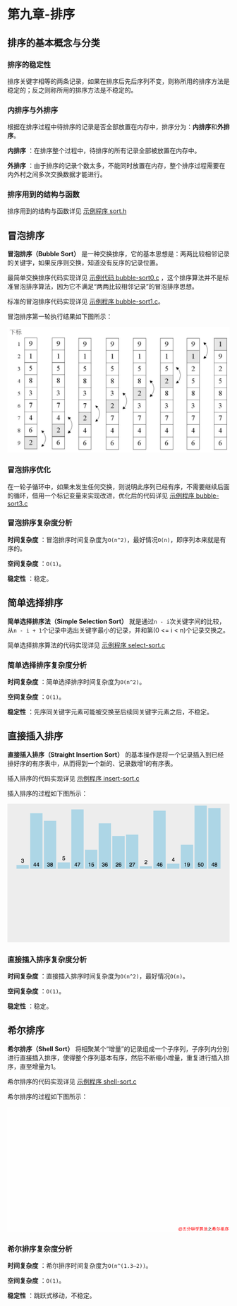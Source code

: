 # 第九章-排序

## 排序的基本概念与分类

### 排序的稳定性

排序关键字相等的两条记录，如果在排序后先后序列不变，则称所用的排序方法是稳定的；反之则称所用的排序方法是不稳定的。

### 内排序与外排序

根据在排序过程中待排序的记录是否全部放置在内存中，排序分为：**内排序**和**外排序**。

**内排序** ：在排序整个过程中，待排序的所有记录全部被放置在内存中。

**外排序** ：由于排序的记录个数太多，不能同时放置在内存，整个排序过程需要在内外村之间多次交换数据才能进行。

### 排序用到的结构与函数

排序用到的结构与函数详见 [示例程序 sort.h](https://github.com/logan70/Data-Structures-and-Algorithms/blob/master/%E5%A4%A7%E8%AF%9D%E6%95%B0%E6%8D%AE%E7%BB%93%E6%9E%84/%E7%AC%AC%E4%B9%9D%E7%AB%A0-%E6%8E%92%E5%BA%8F/example/9.1-sort.h)

## 冒泡排序

**冒泡排序（Bubble Sort）** 是一种交换排序，它的基本思想是：两两比较相邻记录的关键字，如果反序则交换，知道没有反序的记录位置。

最简单交换排序代码实现详见 [示例代码 bubble-sort0.c](https://github.com/logan70/Data-Structures-and-Algorithms/blob/master/%E5%A4%A7%E8%AF%9D%E6%95%B0%E6%8D%AE%E7%BB%93%E6%9E%84/%E7%AC%AC%E4%B9%9D%E7%AB%A0-%E6%8E%92%E5%BA%8F/example/9.2-bubble-sort0.c) ，这个排序算法并不是标准冒泡排序算法，因为它不满足“两两比较相邻记录”的冒泡排序思想。

标准的冒泡排序代码实现详见 [示例程序 bubble-sort1.c](https://github.com/logan70/Data-Structures-and-Algorithms/blob/master/%E5%A4%A7%E8%AF%9D%E6%95%B0%E6%8D%AE%E7%BB%93%E6%9E%84/%E7%AC%AC%E4%B9%9D%E7%AB%A0-%E6%8E%92%E5%BA%8F/example/9.3-bubble-sort1.c)。

冒泡排序第一轮执行结果如下图所示：

![冒泡排序](https://github.com/logan70/Data-Structures-and-Algorithms/blob/master/%E5%A4%A7%E8%AF%9D%E6%95%B0%E6%8D%AE%E7%BB%93%E6%9E%84/%E7%AC%AC%E4%B9%9D%E7%AB%A0-%E6%8E%92%E5%BA%8F/images/1-bubble-sort.png?raw=true)

### 冒泡排序优化

在一轮子循环中，如果未发生任何交换，则说明此序列已经有序，不需要继续后面的循环，借用一个标记变量来实现改进，优化后的代码详见 [示例程序 bubble-sort3.c](https://github.com/logan70/Data-Structures-and-Algorithms/blob/master/%E5%A4%A7%E8%AF%9D%E6%95%B0%E6%8D%AE%E7%BB%93%E6%9E%84/%E7%AC%AC%E4%B9%9D%E7%AB%A0-%E6%8E%92%E5%BA%8F/example/9.4-bubble-sort2.c)

### 冒泡排序复杂度分析

**时间复杂度** ：冒泡排序时间复杂度为`O(n^2)`，最好情况`O(n)`，即序列本来就是有序的。

**空间复杂度** ：`O(1)`。

**稳定性** ：稳定。

## 简单选择排序

**简单选择排序法（Simple Selection Sort）** 就是通过`n - i`次关键字间的比较，从`n - i + 1`个记录中选出关键字最小的记录，并和第(0 <= i < n)个记录交换之。

简单选择排序算法的代码实现详见 [示例程序 select-sort.c](https://github.com/logan70/Data-Structures-and-Algorithms/blob/master/%E5%A4%A7%E8%AF%9D%E6%95%B0%E6%8D%AE%E7%BB%93%E6%9E%84/%E7%AC%AC%E4%B9%9D%E7%AB%A0-%E6%8E%92%E5%BA%8F/example/9.5-select-sort.c)

### 简单选择排序复杂度分析

**时间复杂度** ：简单选择排序时间复杂度为`O(n^2)`。

**空间复杂度** ：`O(1)`。

**稳定性** ：先序同关键字元素可能被交换至后续同关键字元素之后，不稳定。

## 直接插入排序

**直接插入排序（Straight Insertion Sort）** 的基本操作是将一个记录插入到已经排好序的有序表中，从而得到一个新的、记录数增1的有序表。

插入排序的代码实现详见 [示例程序 insert-sort.c](https://github.com/logan70/Data-Structures-and-Algorithms/blob/master/%E5%A4%A7%E8%AF%9D%E6%95%B0%E6%8D%AE%E7%BB%93%E6%9E%84/%E7%AC%AC%E4%B9%9D%E7%AB%A0-%E6%8E%92%E5%BA%8F/example/9.6-insert-sort.c)

插入排序的过程如下图所示：

![插入排序](https://github.com/logan70/Data-Structures-and-Algorithms/blob/master/%E5%A4%A7%E8%AF%9D%E6%95%B0%E6%8D%AE%E7%BB%93%E6%9E%84/%E7%AC%AC%E4%B9%9D%E7%AB%A0-%E6%8E%92%E5%BA%8F/images/2-insert-sort.gif?raw=true)

### 直接插入排序复杂度分析

**时间复杂度** ：直接插入排序时间复杂度为`O(n^2)`，最好情况`O(n)`。

**空间复杂度** ：`O(1)`。

**稳定性** ：稳定。

## 希尔排序

**希尔排序（Shell Sort）** 将相聚某个“增量”的记录组成一个子序列，子序列内分别进行直接插入排序，使得整个序列基本有序，然后不断缩小增量，重复进行插入排序，直至增量为1。

希尔排序的代码实现详见 [示例程序 shell-sort.c](https://github.com/logan70/Data-Structures-and-Algorithms/blob/master/%E5%A4%A7%E8%AF%9D%E6%95%B0%E6%8D%AE%E7%BB%93%E6%9E%84/%E7%AC%AC%E4%B9%9D%E7%AB%A0-%E6%8E%92%E5%BA%8F/example/9.7-shell-sort.c)

希尔排序的过程如下图所示：

![希尔排序](https://github.com/logan70/Data-Structures-and-Algorithms/blob/master/%E5%A4%A7%E8%AF%9D%E6%95%B0%E6%8D%AE%E7%BB%93%E6%9E%84/%E7%AC%AC%E4%B9%9D%E7%AB%A0-%E6%8E%92%E5%BA%8F/images/3-shell-sort.gif?raw=true)

### 希尔排序复杂度分析

**时间复杂度** ：希尔排序时间复杂度为`O(n^(1.3—2))`。

**空间复杂度** ：`O(1)`。

**稳定性** ：跳跃式移动，不稳定。

